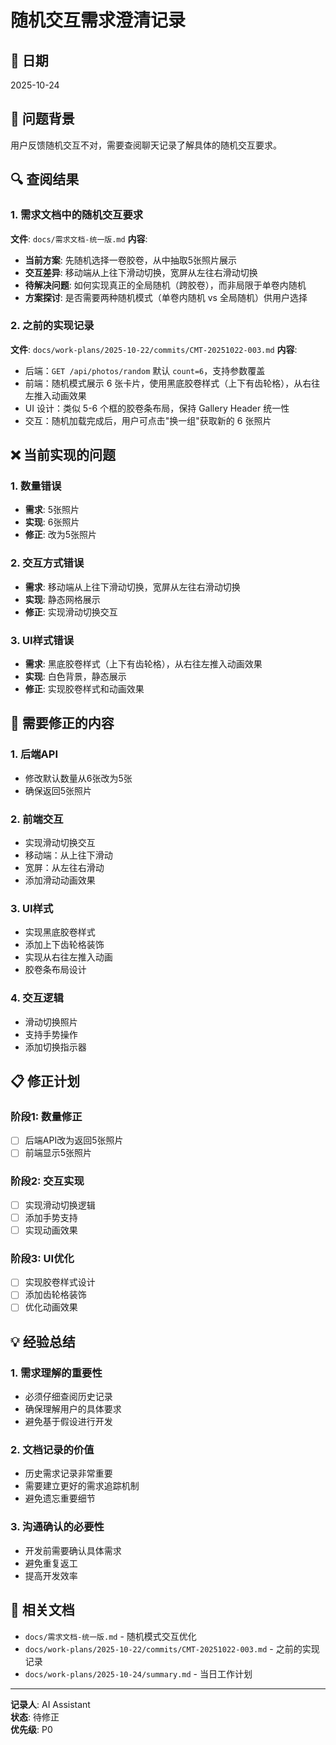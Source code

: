 # 随机交互需求澄清记录

## 📅 日期
2025-10-24

## 🎯 问题背景
用户反馈随机交互不对，需要查阅聊天记录了解具体的随机交互要求。

## 🔍 查阅结果

### 1. 需求文档中的随机交互要求
**文件**: `docs/需求文档-统一版.md`
**内容**:
- **当前方案**: 先随机选择一卷胶卷，从中抽取5张照片展示
- **交互差异**: 移动端从上往下滑动切换，宽屏从左往右滑动切换
- **待解决问题**: 如何实现真正的全局随机（跨胶卷），而非局限于单卷内随机
- **方案探讨**: 是否需要两种随机模式（单卷内随机 vs 全局随机）供用户选择

### 2. 之前的实现记录
**文件**: `docs/work-plans/2025-10-22/commits/CMT-20251022-003.md`
**内容**:
- 后端：`GET /api/photos/random` 默认 `count=6`，支持参数覆盖
- 前端：随机模式展示 6 张卡片，使用黑底胶卷样式（上下有齿轮格），从右往左推入动画效果
- UI 设计：类似 5-6 个框的胶卷条布局，保持 Gallery Header 统一性
- 交互：随机加载完成后，用户可点击"换一组"获取新的 6 张照片

## ❌ 当前实现的问题

### 1. 数量错误
- **需求**: 5张照片
- **实现**: 6张照片
- **修正**: 改为5张照片

### 2. 交互方式错误
- **需求**: 移动端从上往下滑动切换，宽屏从左往右滑动切换
- **实现**: 静态网格展示
- **修正**: 实现滑动切换交互

### 3. UI样式错误
- **需求**: 黑底胶卷样式（上下有齿轮格），从右往左推入动画效果
- **实现**: 白色背景，静态展示
- **修正**: 实现胶卷样式和动画效果

## 🔧 需要修正的内容

### 1. 后端API
- 修改默认数量从6张改为5张
- 确保返回5张照片

### 2. 前端交互
- 实现滑动切换交互
- 移动端：从上往下滑动
- 宽屏：从左往右滑动
- 添加滑动动画效果

### 3. UI样式
- 实现黑底胶卷样式
- 添加上下齿轮格装饰
- 实现从右往左推入动画
- 胶卷条布局设计

### 4. 交互逻辑
- 滑动切换照片
- 支持手势操作
- 添加切换指示器

## 📋 修正计划

### 阶段1: 数量修正
- [ ] 后端API改为返回5张照片
- [ ] 前端显示5张照片

### 阶段2: 交互实现
- [ ] 实现滑动切换逻辑
- [ ] 添加手势支持
- [ ] 实现动画效果

### 阶段3: UI优化
- [ ] 实现胶卷样式设计
- [ ] 添加齿轮格装饰
- [ ] 优化动画效果

## 💡 经验总结

### 1. 需求理解的重要性
- 必须仔细查阅历史记录
- 确保理解用户的具体要求
- 避免基于假设进行开发

### 2. 文档记录的价值
- 历史需求记录非常重要
- 需要建立更好的需求追踪机制
- 避免遗忘重要细节

### 3. 沟通确认的必要性
- 开发前需要确认具体需求
- 避免重复返工
- 提高开发效率

## 🔗 相关文档
- `docs/需求文档-统一版.md` - 随机模式交互优化
- `docs/work-plans/2025-10-22/commits/CMT-20251022-003.md` - 之前的实现记录
- `docs/work-plans/2025-10-24/summary.md` - 当日工作计划

---

**记录人**: AI Assistant  
**状态**: 待修正  
**优先级**: P0
